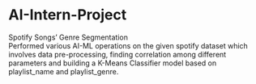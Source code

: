 # AI-Intern-Project
Spotify Songs’ Genre Segmentation <br>
Performed various AI-ML operations on the given spotify dataset which involves data pre-processing, finding correlation among different parameters and building a K-Means Classifier model based on playlist_name and playlist_genre.
